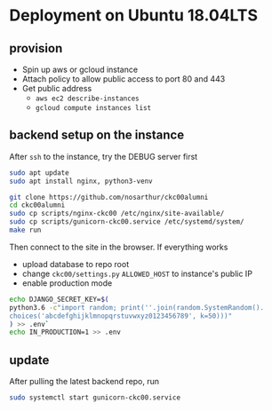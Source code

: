Deployment on Ubuntu 18.04LTS
============================

## provision

* Spin up aws or gcloud instance
* Attach policy to allow public access to port 80 and 443
* Get public address
    * `aws ec2 describe-instances`
    * `gcloud compute instances list`

## backend setup on the instance

After `ssh` to the instance, try the DEBUG server first

```bash
sudo apt update
sudo apt install nginx, python3-venv

git clone https://github.com/nosarthur/ckc00alumni
cd ckc00alumni
sudo cp scripts/nginx-ckc00 /etc/nginx/site-available/
sudo cp scripts/gunicorn-ckc00.service /etc/systemd/system/
make run
```

Then connect to the site in the browser. If everything works

* upload database to repo root
* change `ckc00/settings.py` `ALLOWED_HOST` to instance's public IP
* enable production mode

```bash
echo DJANGO_SECRET_KEY=$(
python3.6 -c"import random; print(''.join(random.SystemRandom().
choices('abcdefghijklmnopqrstuvwxyz0123456789', k=50)))"
) >> .env`
echo IN_PRODUCTION=1 >> .env
```

## update

After pulling the latest backend repo, run

```bash
sudo systemctl start gunicorn-ckc00.service
```
